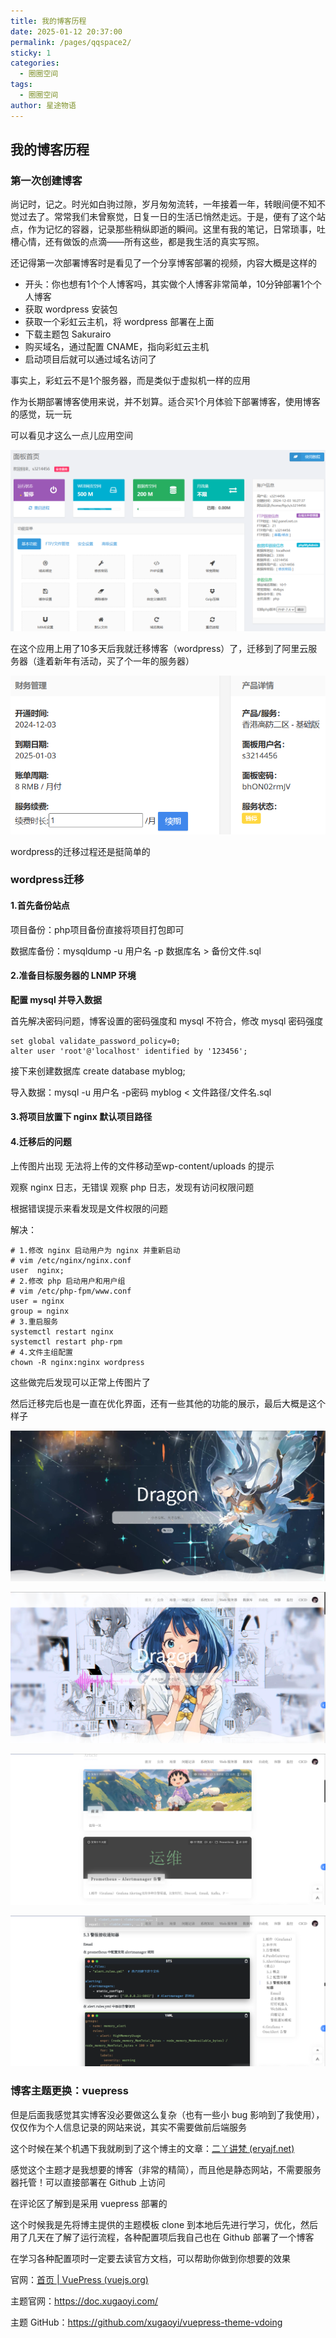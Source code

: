 ```yaml
---
title: 我的博客历程
date: 2025-01-12 20:37:00
permalink: /pages/qqspace2/
sticky: 1
categories:
  - 圈圈空间
tags:
  - 圈圈空间
author: 星途物语
---
```

## 我的博客历程

### 第一次创建博客

尚记时，记之。时光如白驹过隙，岁月匆匆流转，一年接着一年，转眼间便不知不觉过去了。常常我们未曾察觉，日复一日的生活已悄然走远。于是，便有了这个站点，作为记忆的容器，记录那些稍纵即逝的瞬间。这里有我的笔记，日常琐事，吐槽心情，还有做饭的点滴——所有这些，都是我生活的真实写照。

还记得第一次部署博客时是看见了一个分享博客部署的视频，内容大概是这样的

- 开头：你也想有1个个人博客吗，其实做个人博客非常简单，10分钟部署1个个人博客
- 获取 wordpress 安装包
- 获取一个彩虹云主机，将 wordpress 部署在上面
- 下载主题包 Sakurairo
- 购买域名，通过配置 CNAME，指向彩虹云主机
- 启动项目后就可以通过域名访问了

事实上，彩虹云不是1个服务器，而是类似于虚拟机一样的应用

作为长期部署博客使用来说，并不划算。适合买1个月体验下部署博客，使用博客的感觉，玩一玩

可以看见才这么一点儿应用空间

![image-20250111215656925](/img/image-20250111215656925.png)

在这个应用上用了10多天后我就迁移博客（wordpress）了，迁移到了阿里云服务器（逢着新年有活动，买了个一年的服务器）

<img src="/img/image-20250111215939396.png" alt="image-20250111215939396" style="zoom:80%;" />

wordpress的迁移过程还是挺简单的

### wordpress迁移

#### 1.首先备份站点

项目备份：php项目备份直接将项目打包即可

数据库备份：mysqldump -u 用户名 -p 数据库名 > 备份文件.sql

#### 2.准备目标服务器的 LNMP 环境

**配置 mysql 并导入数据**

首先解决密码问题，博客设置的密码强度和 mysql 不符合，修改 mysql 密码强度

```mysql
set global validate_password_policy=0;
alter user 'root'@'localhost' identified by '123456';
```

接下来创建数据库 create database myblog;

导入数据：mysql -u 用户名 -p密码 myblog < 文件路径/文件名.sql

#### 3.将项目放置下 nginx 默认项目路径

#### 4.迁移后的问题

上传图片出现 无法将上传的文件移动至wp-content/uploads 的提示

观察 nginx 日志，无错误 观察 php 日志，发现有访问权限问题

根据错误提示来看发现是文件权限的问题

解决：

```shell
# 1.修改 nginx 启动用户为 nginx 并重新启动
# vim /etc/nginx/nginx.conf
user  nginx;
# 2.修改 php 启动用户和用户组
# vim /etc/php-fpm/www.conf
user = nginx
group = nginx
# 3.重启服务
systemctl restart nginx
systemctl restart php-rpm
# 4.文件主组配置
chown -R nginx:nginx wordpress
```

这些做完后发现可以正常上传图片了

然后迁移完后也是一直在优化界面，还有一些其他的功能的展示，最后大概是这个样子

![image-20250112193025925](/img/image-20250112193025925.png)

![5c4ca46d29d058175cf84a8c6558c21](/img/5c4ca46d29d058175cf84a8c6558c21-1736680393602-2.png)

![b89ceb7382f14dd86fc50c6d8d25e23](/img/b89ceb7382f14dd86fc50c6d8d25e23.png)

![5ec1d82e62cd177125dfe99d16458a9](/img/5ec1d82e62cd177125dfe99d16458a9.png)

### 博客主题更换：vuepress

但是后面我感觉其实博客没必要做这么复杂（也有一些小 bug 影响到了我使用），仅仅作为个人信息记录的网站来说，其实不需要做前后端服务

这个时候在某个机遇下我就刷到了这个博主的文章：[二丫讲梵 (eryajf.net)](https://wiki.eryajf.net/)

感觉这个主题才是我想要的博客（非常的精简），而且他是静态网站，不需要服务器托管！可以直接部署在 Github 上访问

在评论区了解到是采用 vuepress 部署的

这个时候我是先将博主提供的主题模板 clone 到本地后先进行学习，优化，然后用了几天在了解了运行流程，各种配置项后我自己也在 Github 部署了一个博客

在学习各种配置项时一定要去读官方文档，可以帮助你做到你想要的效果

官网：[首页 | VuePress (vuejs.org)](https://vuepress.vuejs.org/zh/)

主题官网：https://doc.xugaoyi.com/

主题 GitHub：https://github.com/xugaoyi/vuepress-theme-vdoing